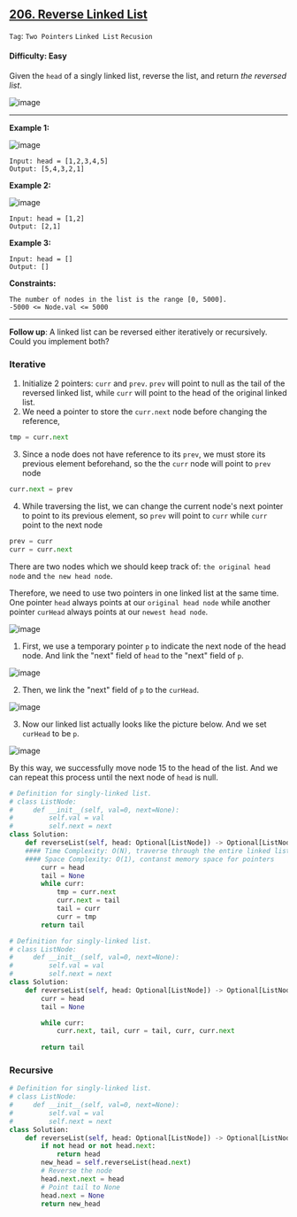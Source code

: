 ## [206. Reverse Linked List](https://leetcode.com/problems/reverse-linked-list)

```Tag```: ```Two Pointers``` ```Linked List``` ```Recusion```

#### Difficulty: Easy

Given the ```head``` of a singly linked list, reverse the list, and return _the reversed list_.

![image](https://github.com/quananhle/Python/assets/35042430/c9cedda0-3938-42db-9afb-3253a4fc48d8)

---

__Example 1:__

![image](https://assets.leetcode.com/uploads/2021/02/19/rev1ex1.jpg)
```
Input: head = [1,2,3,4,5]
Output: [5,4,3,2,1]
```

__Example 2:__

![image](https://assets.leetcode.com/uploads/2021/02/19/rev1ex2.jpg)
```
Input: head = [1,2]
Output: [2,1]
```

__Example 3:__
```
Input: head = []
Output: []
```

__Constraints:__
```
The number of nodes in the list is the range [0, 5000].
-5000 <= Node.val <= 5000
```

---

__Follow up__: A linked list can be reversed either iteratively or recursively. Could you implement both?

### Iterative

1. Initialize 2 pointers: ```curr``` and ```prev```. ```prev``` will point to null as the tail of the reversed linked list, while ```curr``` will point to the head of the original linked list.
2. We need a pointer to store the ```curr.next``` node before changing the reference,
```Python
tmp = curr.next
```
3. Since a node does not have reference to its ```prev```, we must store its previous element beforehand, so the the ```curr``` node will point to ```prev``` node
```Python
curr.next = prev
```
4. While traversing the list, we can change the current node's next pointer to point to its previous element, so ```prev``` will point to ```curr``` while ```curr``` point to the next node
```Python
prev = curr
curr = curr.next
```

There are two nodes which we should keep track of: ```the original head node``` and ```the new head node```.

Therefore, we need to use two pointers in one linked list at the same time. One pointer ```head``` always points at our ```original head node``` while another pointer ```curHead``` always points at our ```newest head node```.

![image](https://s3-lc-upload.s3.amazonaws.com/uploads/2018/04/15/screen-shot-2018-04-14-at-181603.png)

1. First, we use a temporary pointer ```p``` to indicate the next node of the head node. And link the "next" field of ```head``` to the "next" field of ```p```.

![image](https://s3-lc-upload.s3.amazonaws.com/uploads/2018/04/15/screen-shot-2018-04-14-at-182107.png)

2. Then, we link the "next" field of ```p``` to the ```curHead```.

![image](https://s3-lc-upload.s3.amazonaws.com/uploads/2018/04/14/screen-shot-2018-04-14-at-182301.png)

3. Now our linked list actually looks like the picture below. And we set ```curHead``` to be ```p```.

![image](https://s3-lc-upload.s3.amazonaws.com/uploads/2018/04/15/screen-shot-2018-04-14-at-182507.png)

By this way, we successfully move node 15 to the head of the list. And we can repeat this process until the next node of ```head``` is null.

```Python
# Definition for singly-linked list.
# class ListNode:
#     def __init__(self, val=0, next=None):
#         self.val = val
#         self.next = next
class Solution:
    def reverseList(self, head: Optional[ListNode]) -> Optional[ListNode]:
    #### Time Complexity: O(N), traverse through the entire linked list
    #### Space Complexity: O(1), contanst memory space for pointers
        curr = head
        tail = None
        while curr:
            tmp = curr.next
            curr.next = tail
            tail = curr
            curr = tmp
        return tail
```

```Python
# Definition for singly-linked list.
# class ListNode:
#     def __init__(self, val=0, next=None):
#         self.val = val
#         self.next = next
class Solution:
    def reverseList(self, head: Optional[ListNode]) -> Optional[ListNode]:
        curr = head
        tail = None

        while curr:
            curr.next, tail, curr = tail, curr, curr.next
        
        return tail
```

### Recursive

```Python
# Definition for singly-linked list.
# class ListNode:
#     def __init__(self, val=0, next=None):
#         self.val = val
#         self.next = next
class Solution:
    def reverseList(self, head: Optional[ListNode]) -> Optional[ListNode]:
        if not head or not head.next:
            return head
        new_head = self.reverseList(head.next)
        # Reverse the node
        head.next.next = head
        # Point tail to None
        head.next = None
        return new_head
```
